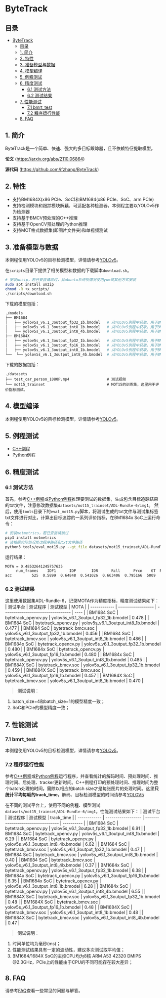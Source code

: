 # ByteTrack

## 目录

- [ByteTrack](#bytetrack)
  - [目录](#目录)
  - [1. 简介](#1-简介)
  - [2. 特性](#2-特性)
  - [3. 准备模型与数据](#3-准备模型与数据)
  - [4. 模型编译](#4-模型编译)
  - [5. 例程测试](#5-例程测试)
  - [6. 精度测试](#6-精度测试)
    - [6.1 测试方法](#61-测试方法)
    - [6.2 测试结果](#62-测试结果)
  - [7. 性能测试](#7-性能测试)
    - [7.1 bmrt\_test](#71-bmrt_test)
    - [7.2 程序运行性能](#72-程序运行性能)
  - [8. FAQ](#8-faq)

## 1. 简介
ByteTrack是一个简单、快速、强大的多目标跟踪器，且不依赖特征提取模型。

**论文** (https://arxiv.org/abs/2110.06864)

**源代码** (https://github.com/ifzhang/ByteTrack)

## 2. 特性
* 支持BM1684X(x86 PCIe、SoC)和BM1684(x86 PCIe、SoC、arm PCIe)
* 支持检测模块和跟踪模块解藕，可适配各种检测器，本例程主要以YOLOv5作为检测器
* 支持基于BMCV预处理的C++推理
* 支持基于OpenCV预处理的Python推理
* 支持MOT格式数据集(即图片文件夹)和单视频测试

## 3. 准备模型与数据
本例程使用YOLOv5的目标检测模型，详情请参考[YOLOv5](../YOLOv5/README.md#3-准备模型与数据)。

​在`scripts`目录下提供了相关模型和数据的下载脚本`download.sh`。

```bash
# 安装unzip，若已安装请跳过，非ubuntu系统视情况使用yum或其他方式安装
sudo apt install unzip
chmod -R +x scripts/
./scripts/download.sh
```

下载的模型包括：
```bash
./models
├── BM1684
│   ├── yolov5s_v6.1_3output_fp32_1b.bmodel   # 从YOLOv5例程中获取，用于BM1684的FP32 BModel，batch_size=1
│   ├── yolov5s_v6.1_3output_int8_1b.bmodel   # 从YOLOv5例程中获取，用于BM1684的INT8 BModel，batch_size=1
│   └── yolov5s_v6.1_3output_int8_4b.bmodel   # 从YOLOv5例程中获取，用于BM1684的INT8 BModel，batch_size=4
├── BM1684X
│   ├── yolov5s_v6.1_3output_fp32_1b.bmodel   # 从YOLOv5例程中获取，用于BM1684X的FP32 BModel，batch_size=1
│   ├── yolov5s_v6.1_3output_fp16_1b.bmodel   # 从YOLOv5例程中获取，用于BM1684X的FP16 BModel，batch_size=1
│   ├── yolov5s_v6.1_3output_int8_1b.bmodel   # 从YOLOv5例程中获取，用于BM1684X的INT8 BModel，batch_size=1
└──  └── yolov5s_v6.1_3output_int8_4b.bmodel  # 从YOLOv5例程中获取，用于BM1684X的INT8 BModel，batch_size=4
```
下载的数据包括：
```
./datasets
├── test_car_person_1080P.mp4                 # 测试视频
└── mot15_trainset                            # MOT15的训练集，这里用于评价指标测试。
```

## 4. 模型编译

本例程使用YOLOv5的目标检测模型，详情请参考[YOLOv5](../YOLOv5/README.md#4-模型编译)。

## 5. 例程测试
- [C++例程](./cpp/README.md)
- [Python例程](./python/README.md)

## 6. 精度测试
### 6.1 测试方法

首先，参考[C++例程](cpp/README.md#32-测试MOT数据集)或[Python例程](python/README.md#22-测试MOT数据集)推理要测试的数据集，生成包含目标追踪结果的txt文件，注意修改数据集`datasets/mot15_trainset/ADL-Rundle-6/img1`。
然后，使用`tools`目录下的`eval_mot15.py`脚本，将测试生成的txt文件与测试集标签txt文件进行对比，计算出目标追踪的一系列评价指标，在BM1684x SoC上运行命令：
```bash
# 安装motmetrics，若已安装请跳过
pip3 install motmetrics
# 请根据实际情况修改程序路径和txt文件路径
python3 tools/eval_mot15.py --gt_file datasets/mot15_trainset/ADL-Rundle-6/gt/gt.txt --ts_file python/results/mot_eval/ADL-Rundle-6_yolov5s_v6.1_3output_int8_1b.bmodel.txt
```
运行结果：
```bash
MOTA = 0.48532641245757635
     num_frames    IDF1      IDP       IDR      Rcll      Prcn    GT  MT  PT  ML   FP    FN  IDsw  FM      MOTA    MOTP
acc         525  0.5899  0.64848  0.541026  0.663406  0.795166  5009   8  14   2  856  1686    36  98  0.485326  0.2195
```
### 6.2 测试结果
这里使用数据集ADL-Rundle-6，记录MOTA作为精度指标，精度测试结果如下：
|   测试平台    |        测试程序      |           测试模型                   | MOTA |
| ------------ | ------------------ | ----------------------------------  | ---- |
| BM1684 SoC  | bytetrack_opencv.py | yolov5s_v6.1_3output_fp32_1b.bmodel | 0.478 |
| BM1684 SoC  | bytetrack_opencv.py | yolov5s_v6.1_3output_int8_1b.bmodel | 0.477 |
| BM1684 SoC  | bytetrack_bmcv.soc  | yolov5s_v6.1_3output_fp32_1b.bmodel | 0.456 |
| BM1684 SoC  | bytetrack_bmcv.soc  | yolov5s_v6.1_3output_int8_1b.bmodel | 0.486 |
| BM1684x SoC | bytetrack_opencv.py | yolov5s_v6.1_3output_fp32_1b.bmodel | 0.480 |
| BM1684x SoC | bytetrack_opencv.py | yolov5s_v6.1_3output_fp16_1b.bmodel | 0.480 |
| BM1684x SoC | bytetrack_opencv.py | yolov5s_v6.1_3output_int8_1b.bmodel | 0.485 |
| BM1684X SoC | bytetrack_bmcv.soc  | yolov5s_v6.1_3output_fp32_1b.bmodel | 0.459 |
| BM1684X SoC | bytetrack_bmcv.soc  | yolov5s_v6.1_3output_fp16_1b.bmodel | 0.457 |
| BM1684X SoC | bytetrack_bmcv.soc  | yolov5s_v6.1_3output_int8_1b.bmodel | 0.470 |


> **测试说明**：
1. batch_size=4和batch_size=1的模型精度一致；
2. SoC和PCIe的模型精度一致；


## 7. 性能测试
### 7.1 bmrt_test

本例程使用YOLOv5的目标检测模型，详情请参考[YOLOv5](../YOLOv5/README.md#71-bmrt_test)。

### 7.2 程序运行性能
参考[C++例程](cpp/README.md)或[Python例程](python/README.md)运行程序，并查看统计的解码时间、预处理时间、推理时间、后处理、tracker更新时间。C++例程打印的预处理时间、推理时间为整个batch处理的时间，需除以相应的batch size才是每张图片的处理时间。这里**只统计平均每帧的track_time**，解码、目标检测模型的时间请参考[YOLOV5](../YOLOv5/README.md#72-程序运行性能)

在不同的测试平台上，使用不同的例程、模型测试`datasets/mot15_trainset/ADL-Rundle-6/img1`，性能测试结果如下：
|   测试平台    |        测试程序      |           测试模型                   | track_time |
| ------------ | ------------------ | ----------------------------------  | ---------- |
| BM1684 SoC  | bytetrack_opencv.py | yolov5s_v6.1_3output_fp32_1b.bmodel | 6.91 |
| BM1684 SoC  | bytetrack_opencv.py | yolov5s_v6.1_3output_int8_1b.bmodel | 6.29 |
| BM1684 SoC  | bytetrack_opencv.py | yolov5s_v6.1_3output_int8_4b.bmodel | 6.62 |
| BM1684 SoC  | bytetrack_bmcv.soc  | yolov5s_v6.1_3output_fp32_1b.bmodel | 0.47 |
| BM1684 SoC  | bytetrack_bmcv.soc  | yolov5s_v6.1_3output_int8_1b.bmodel | 0.40 |
| BM1684 SoC  | bytetrack_bmcv.soc  | yolov5s_v6.1_3output_int8_4b.bmodel | 0.37 |
| BM1684x SoC | bytetrack_opencv.py | yolov5s_v6.1_3output_fp32_1b.bmodel | 6.38 |
| BM1684x SoC | bytetrack_opencv.py | yolov5s_v6.1_3output_fp16_1b.bmodel | 6.35 |
| BM1684x SoC | bytetrack_opencv.py | yolov5s_v6.1_3output_int8_1b.bmodel | 6.28 |
| BM1684x SoC | bytetrack_opencv.py | yolov5s_v6.1_3output_int8_4b.bmodel | 6.55 |
| BM1684X SoC | bytetrack_bmcv.soc  | yolov5s_v6.1_3output_fp32_1b.bmodel | 0.48 |
| BM1684X SoC | bytetrack_bmcv.soc  | yolov5s_v6.1_3output_fp16_1b.bmodel | 0.48 |
| BM1684X SoC | bytetrack_bmcv.soc  | yolov5s_v6.1_3output_int8_1b.bmodel | 0.48 |
| BM1684X SoC | bytetrack_bmcv.soc  | yolov5s_v6.1_3output_int8_4b.bmodel | 0.47 |

> **测试说明**：
1. 时间单位均为毫秒(ms)；
2. 性能测试结果具有一定的波动性，建议多次测试取平均值；
3. BM1684/1684X SoC的主控CPU均为8核 ARM A53 42320 DMIPS @2.3GHz，PCIe上的性能由于CPU的不同可能存在较大差异；

## 8. FAQ
请参考[FAQ](../../docs/FAQ.md)查看一些常见的问题与解答。